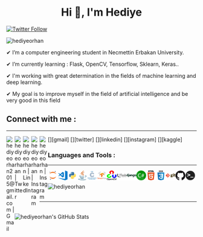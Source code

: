 <h1 align="center">Hi 👋, I'm Hediye</h1>

[![Twitter Follow](https://img.shields.io/twitter/follow/hediyeorhaan?color=1DA1F2&logo=twitter&style=for-the-badge)](https://twitter.com/intent/follow?original_referer=https%3A%2F%2Fgithub.com%2Fhediyeorhaan&screen_name=hediyeorhaan)

<p align="left"> <img src="https://komarev.com/ghpvc/?username=hediyeorhan" alt="hediyeorhan" /> </p>

✔   I’m a computer engineering student in Necmettin Erbakan University.

✔   I’m currently learning : Flask, OpenCV, Tensorflow, Sklearn, Keras..

✔   I'm working with great determination in the fields of machine learning and deep learning.

✔   My goal is to improve myself in the field of artificial intelligence and be very good in this field


<h2> Connect with me : </h2>
<hr>
[<img align="left" alt="hediyeorhan2015@gmail.com | Gmail" width="22px" src="https://cdn.jsdelivr.net/npm/simple-icons@v3/icons/gmail.svg"/>][gmail]
[<img align="left" alt="hediyeorhaan | Twitter" width="22px" src="https://cdn.jsdelivr.net/npm/simple-icons@v3/icons/twitter.svg" />][twitter]
[<img align="left" alt="hediyeorhan | LinkedIn" width="22px" src="https://cdn.jsdelivr.net/npm/simple-icons@v3/icons/linkedin.svg"/>][linkedin]
[<img align="left" alt="hediyeorhaan | Instagram" width="22px" src="https://cdn.jsdelivr.net/npm/simple-icons@v3/icons/instagram.svg"/>][instagram]
[<img align="left" alt="hediyeorhan | Instagram" width="22px" src="https://cdn.jsdelivr.net/npm/simple-icons@v3/icons/kaggle.svg"/>][kaggle]

<br />

### Languages and Tools :
<hr>
<img align="left" alt="Jupyter Notebook" width="26px" src="https://raw.githubusercontent.com/github/explore/80688e429a7d4ef2fca1e82350fe8e3517d3494d/topics/jupyter-notebook/jupyter-notebook.png" />
<img align="left" alt="Visual Studio Code" width="26px" src="https://raw.githubusercontent.com/github/explore/80688e429a7d4ef2fca1e82350fe8e3517d3494d/topics/visual-studio-code/visual-studio-code.png" />
<img align="left" alt="Python" width="26px" src="https://raw.githubusercontent.com/github/explore/80688e429a7d4ef2fca1e82350fe8e3517d3494d/topics/python/python.png" />
<img align="left" alt="Java" width="26px" src="https://raw.githubusercontent.com/github/explore/80688e429a7d4ef2fca1e82350fe8e3517d3494d/topics/java/java.png" />
<img align="left" alt="C" width="26px" src="https://raw.githubusercontent.com/github/explore/80688e429a7d4ef2fca1e82350fe8e3517d3494d/topics/c/c.png" />
<img align="left" alt="Tensorflow" width="26px" src="https://raw.githubusercontent.com/github/explore/80688e429a7d4ef2fca1e82350fe8e3517d3494d/topics/tensorflow/tensorflow.png" />
<img align="left" alt="Open CV" width="26px" src="https://raw.githubusercontent.com/github/explore/80688e429a7d4ef2fca1e82350fe8e3517d3494d/topics/opencv/opencv.png"/>
<img align="left" alt="Flask" width="26px" src="https://raw.githubusercontent.com/github/explore/80688e429a7d4ef2fca1e82350fe8e3517d3494d/topics/flask/flask.png" />
<img align="left" alt="Django" width="26px" src="https://raw.githubusercontent.com/github/explore/80688e429a7d4ef2fca1e82350fe8e3517d3494d/topics/django/django.png" />
<img align="left" alt="C#" width="26px" src="https://raw.githubusercontent.com/github/explore/80688e429a7d4ef2fca1e82350fe8e3517d3494d/topics/csharp/csharp.png" />
<img align="left" alt="HTML" width="26px" src="https://raw.githubusercontent.com/github/explore/80688e429a7d4ef2fca1e82350fe8e3517d3494d/topics/html/html.png" />
<img align="left" alt="CSS" width="26px" src="https://raw.githubusercontent.com/github/explore/80688e429a7d4ef2fca1e82350fe8e3517d3494d/topics/css/css.png" />
<img align="left" alt="Git" width="26px" src="https://raw.githubusercontent.com/github/explore/80688e429a7d4ef2fca1e82350fe8e3517d3494d/topics/git/git.png" />
<img align="left" alt="GitHub" width="26px" src="https://raw.githubusercontent.com/github/explore/78df643247d429f6cc873026c0622819ad797942/topics/github/github.png" />
<img align="left" alt="Terminal" width="26px" src="https://raw.githubusercontent.com/github/explore/80688e429a7d4ef2fca1e82350fe8e3517d3494d/topics/terminal/terminal.png" />

<br />
<br />


<img align="left" src="https://github-readme-stats.vercel.app/api/top-langs/?username=hediyeorhan&langs_count=10&layout=compact&hide=html" alt="hediyeorhan" />


<br />
<br />

<hr>

<br>

<img align="left" alt="hediyeorhan's GitHub Stats" src="https://github-readme-stats.codestackr.vercel.app/api?username=hediyeorhan&show_icons=true&hide_border=true" />


[twitter]: https://twitter.com/hediyeorhaan
[instagram]: https://www.instagram.com/hediyeorhaan/?hl=tr
[linkedin]: https://www.linkedin.com/in/hediye-orhan-38220618b/
[gmail]: https://mail.google.com/mail/u/0/?tab=rm&ogbl#inbox?compose=CllgCJlGVQhpQQkjBhzZDghGWRDNZfwjZNFrvhBMVLJfVbVLCDqBCMZMWZnDmQSfGskDpbVwKwL
[kaggle]: https://www.kaggle.com/hediyeorhan



